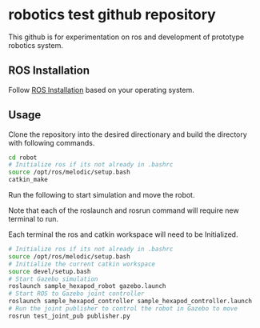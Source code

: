 # robotics test github repository

This github is for experimentation on ros and development of prototype robotics system.

## ROS Installation

Follow [ROS Installation](http://wiki.ros.org/ROS/Installation) based on your operating system.

## Usage

Clone the repository into the desired directionary and build the directory with following commands.

```bash
cd robot
# Initialize ros if its not already in .bashrc
source /opt/ros/melodic/setup.bash
catkin_make
```

Run the following to start simulation and move the robot.

Note that each of the roslaunch and rosrun command will require new terminal to run.

Each terminal the ros and catkin workspace will need to be Initialized.

```bash
# Initialize ros if its not already in .bashrc
source /opt/ros/melodic/setup.bash
# Initialize the current catkin workspace
source devel/setup.bash
# Start Gazebo simulation
roslaunch sample_hexapod_robot gazebo.launch
# Start ROS to Gazebo joint controller
roslaunch sample_hexapod_controller sample_hexapod_controller.launch
# Run the joint publisher to control the robot in Gazebo to move
rosrun test_joint_pub publisher.py
```
